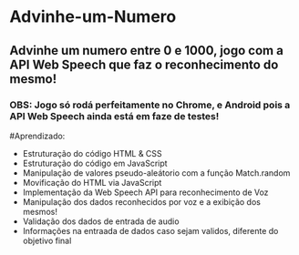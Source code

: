 # Advinhe-um-Numero
<h2>Advinhe um numero entre 0 e 1000, jogo com a API Web Speech que faz o reconhecimento do mesmo!</h2>
<h3><strong>OBS: Jogo só rodá perfeitamente no Chrome, e Android pois a API Web Speech ainda está em faze de testes!</strong></h3>
#Aprendizado: 
<ul>
  <li>Estruturação do código HTML & CSS</li>
  <li>Estruturação do código em JavaScript</li>
  <li>Manipulação de valores pseudo-aleátorio com a função Match.random</li>
  <li>Movificação do HTML via JavaScript</li>
  <li>Implementação da Web Speech API para reconhecimento de Voz</li>
  <li>Manipulação dos dados reconhecidos por voz e a exibição dos mesmos!</li>
  <li>Validação dos dados de entrada de audio</li>
  <li>Informações na entraada de dados caso sejam validos, diferente do objetivo final</li>
</ul>
